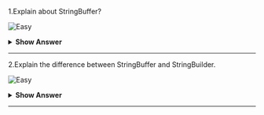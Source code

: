 1.Explain about StringBuffer?

![Easy](https://raw.githubusercontent.com/revaturelabs/interviewquestions/aef8eff919a3b083089641381ed9a9101ed21fba/ComplexityTags/simple%20(2).svg)
<details markdown="1">
    <summary><b> Show Answer </b></summary> 
<blockquote markdown="1">

- StringBuffer is in `java.lang package`.
- StringBuffer is mutable strings that are stored in heap memory.
- StringBuffer is synchronized methods.
- StringBuffer is not thread safe, so the performance is less than the string buffer.
</blockqoute> 
</details>

---

2.Explain the difference between StringBuffer and StringBuilder.

![Easy](https://raw.githubusercontent.com/revaturelabs/interviewquestions/aef8eff919a3b083089641381ed9a9101ed21fba/ComplexityTags/simple%20(2).svg)
<details markdown="1">
    <summary><b> Show Answer </b></summary> 
<blockquote markdown="1">

|                                 **StringBuffer**                                 |                                  **StringBuilder**                                  |
|:----------------------------------------------------------------------------:|:-------------------------------------------------------------------------------:|
| StringBuffer is mutable strings that are stored in heap memory.              | StringBuilders are also mutable strings that are stored in heap memory.         |
| StringBuffer is thread safe. At a time only one thread is allowed to access. | StringBuilder is not thread-safe. At a time many threads are allowed to access. |
| The methods of StringBuffer are synchronized.                                | The methods of StringBuilder are non-synchronized.                              |
| The performance is less than StringBuilder.                                  | The performance is more than StringBuffer.                                      |
</blockqoute> 
</details>

---
